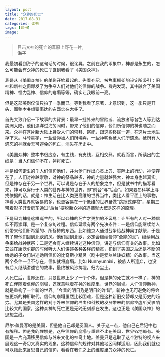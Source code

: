 ```yaml
---
layout: post
title: "众神的死亡"
date: 2017-08-31
categories: 读书
tags: [读书]
image:
---
```

> 目击众神的死亡的草原上野花一片。  
> **海子**

我最初看到海子的这句话的时候，很诧异。之前在我的印象中，神都是永生的，怎么可能会有众神的死亡？直到我看了《美国众神》。

我是从《美国众神》的美剧开始看起的。先看介绍，被故事框架的设定所吸引：旧神和新神之间爆发了为争夺人们对他们的信仰的战争。看完发现，其中融合了美国精神、怪力乱神、信仰的崩塌等等，确实让我眼前一亮。

但是这部美剧仅仅只拍了一季而已。等到我看了原著，才意识到，这一季只是开头，而整本书想要表达的东西实在太多了。

首先大致介绍一下故事的大背景：最早一批外来的冒险者、流放者等各色人等到达美洲大陆，他们漂洋过海的同时，带来了他们的信仰，他们所信仰的神也随之而来。众神在这片新大陆上接受人们的崇拜、祭祀，跟这些移民一道，在这片土地生存下来。斗转星移，一些信仰被人们所唾弃，一些神明也被人们所遗忘。被所有人遗忘的神就会无可避免的死亡，消失在历史中。

《美国众神》整本书很庞杂，有主线，有支线，互相交织。就我而言，所读出的主线是：当人们信仰不在，神将死亡。

神是如何诞生的？人们信仰他们，并为他们作出心灵上的、实际上的行动，神便存在了。人们对神越崇敬，对神的祭品越多，神的力量就越强大，神本身也越真实。但是神存在于另一个世界，可以说是存在于人的想象之中，但是就书中的描写看来，神可以穿行于人类的世界与神的世界，即“前台”与“后台”。如果要在科学上寻找依据的话，就是：神生活在比人类更高维的世界当中，类比人看平面上的事物，神看人类世界就容易的多，也更容易在一个低维的世界里做“跳跃式穿梭”，星期三带着影子开着房车通过“后台”摆脱新众神的追捕就大概是这样的原理。

正是因为神是这样诞生的，所以众神的死亡才更加的不容易：让所有的人对一种信仰不再崇拜，是一个复杂的过程。信仰延续有两个先决条件：一是信仰能继续给人们带来他们所希望的、所祈祷的东西。比如维京人通过战争给战神奥丁献祭，于是有了带他们回到北欧的风。他们回到北欧，必定会继续信仰“全能的父”，继续用战争来给战神献祭；二是还会有人继续讲述这种信仰，讲述与信仰有关的故事。比如艾茜在康沃尔郡的时候听大人们讲述各种各样的精灵，在到了美国之后还是不断的给她的子女们讲述她所信仰的比奇斯小精灵（剧中是爱尔兰矮妖精）的故事。当这两个条件一旦不存在，信仰就将崩塌。比如 Nunnyunnini，被族人所遗弃，也没有后人继续讲述它的故事，最终被风沙掩埋，归为尘土。

人死亡后，世界还在，只是世界上少了一个个体。但是神的死亡就不一样了，神的死亡伴随着信仰的崩塌，这就意味着在神的维度里，世界的崩塌。人们信仰新神，就是重构了一个新的世界。“今昔的明日乃是明日的昨昔”，新神也无可避免的将会被更新的神所取代。信仰的崩塌虽然比较困难，但是这种新旧交替却又是历史的趋势。尤其是美国这样的对于外来信仰的冲击和科技的发展带来的信仰空虚所受影响比较大的国家，这种众神的死亡更是无时无刻都在发生。这也正是《美国众神》的思想主线。

尼尔·盖曼写的是美国，但是他自己却是英国人。关于这一点，他自己在后记中也有解释。但是我的理解是，这种信仰的崩塌与重建不止在美国，世界各地都有。美国是一片充满移民信仰与外来文化的神奇土地。盖曼只是选取了这个独特的视点来展现这一奇幻又真实的现象。这种信仰的规律对其他地区同样适用，因此我们就也可以籍此来反思自己的信仰，看看在我们之上的维度里的众神的死亡。
